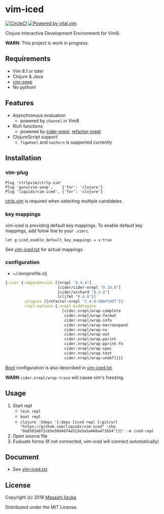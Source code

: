 # vim-iced
[![CircleCI](https://circleci.com/gh/liquidz/vim-iced.svg?style=svg)](https://circleci.com/gh/liquidz/vim-iced)
[![Powered by vital.vim](https://img.shields.io/badge/powered%20by-vital.vim-80273f.svg)](https://github.com/vim-jp/vital.vim)

Clojure Interactive Development Environment for Vim8.

**WARN**: This project is work in progress.

## Requirements

 * Vim 8.1 or later
 * Clojure & Java
 * [vim-sexp](https://github.com/guns/vim-sexp)
 * No python!

## Features

 * Asynchronous evaluation
   * powered by `channel` in Vim8
 * Rich functions
   * powered by [cider-nrepl](https://github.com/clojure-emacs/cider-nrepl), [refactor-nrepl](https://github.com/clojure-emacs/refactor-nrepl)
 * ClojureScript support
   * `figwheel` and `nashorn` is supported currently

## Installation

### vim-plug

```
Plug 'ctrlpvim/ctrlp.vim'
Plug 'guns/vim-sexp',    {'for': 'clojure'}
Plug 'liquidz/vim-iced', {'for': 'clojure'}
```

[ctrlp.vim](https://github.com/ctrlpvim/ctrlp.vim) is required when selecting multiple candidates.

### key mappings

vim-iced is providing default key mappings.
To enable default key mappings, add folow line to your `.vimrc`.

```
let g:iced_enable_default_key_mappings = v:true
```

See [vim-iced.txt](./doc/vim-iced.txt) for actual mappings.

### configuration

* ~/.lein/profile.clj
```clj
{:user {:dependencies [[nrepl "0.4.4"]
                       [cider/cider-nrepl "0.18.0"]
                       [cider/orchard "0.3.0"]
                       [cljfmt "0.6.0"]]
        :plugins [[refactor-nrepl "2.4.0-SNAPSHOT"]]
        :repl-options {:nrepl-middleware
                         [cider.nrepl/wrap-complete
                          cider.nrepl/wrap-format
                          cider.nrepl/wrap-info
                          cider.nrepl/wrap-macroexpand
                          cider.nrepl/wrap-ns
                          cider.nrepl/wrap-out
                          cider.nrepl/wrap-pprint
                          cider.nrepl/wrap-pprint-fn
                          cider.nrepl/wrap-spec
                          cider.nrepl/wrap-test
                          cider.nrepl/wrap-undef]}}}
```

[Boot](https://github.com/boot-clj/boot) configuration is also described in [vim-iced.txt](./doc/vim-iced.txt).

**WARN** `cider.nrepl/wrap-trace` will cause vim's freezing.

## Usage

  1. Start repl
     - `lein repl`
     - `boot repl`
     - `clojure -Sdeps '{:deps {iced-repl {:git/url "https://github.com/liquidz/vim-iced" :sha "0a9503a072cb5e56d4d74a513e3a5a468a471b54"}}}' -m iced-repl`
  2. Open source file
  3. Evaluate forms (If not connected, vim-iced will connect automatically)

## Document

  * See [vim-iced.txt](./doc/vim-iced.txt).

## License

Copyright (c) 2018 [Masashi Iizuka](http://twitter.com/uochan)

Distributed under the MIT License.
